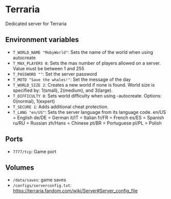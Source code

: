 # Terraria

Dedicated server for Terraria


## Environment variables

- `T_WORLD_NAME "MobyWorld"`: Sets the name of the world when using autocreate
- `T_MAX_PLAYERS 8`: Sets the max number of players allowed on a server. Value must be between 1 and 255
- `T_PASSWORD ""`: Set the server password
- `T_MOTD "Save the whales!"`: Set the message of the day
- `T_WORLD_SIZE 2`: Creates a new world if none is found. World size is specified by: 1(small), 2(medium), and 3(large).
- `T_DIFFICULTY 0`: Sets world difficulty when using -autocreate. Options: 0(normal), 1(expert)
- `T_SECURE 1`: Adds additional cheat protection.
- `T_LANG "en/US"`: Sets the server language from its language code.  en/US = English de/DE = German it/IT = Italian fr/FR = French es/ES = Spanish ru/RU = Russian zh/Hans = Chinese pt/BR = Portuguese pl/PL = Polish

## Ports

- `7777/tcp`: Game port

## Volumes

- `/data/saves`: game saves
- `/configs/serverconfig.txt`: https://terraria.fandom.com/wiki/Server#Server_config_file
